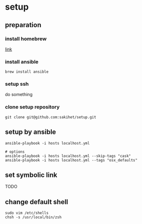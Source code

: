 # setup

## preparation
### install homebrew
[link](https://brew.sh)
### install ansible
```
brew install ansible
```
### setup ssh
do something
### clone setup repository
```
git clone git@github.com:sakihet/setup.git
```

## setup by ansible
```
ansible-playbook -i hosts localhost.yml

# options
ansible-playbook -i hosts localhost.yml --skip-tags "cask"
ansible-playbook -i hosts localhost.yml --tags "osx_defaults"
```

## set symbolic link

TODO

## change default shell
```
sudo vim /etc/shells
chsh -s /usr/local/bin/zsh
```
